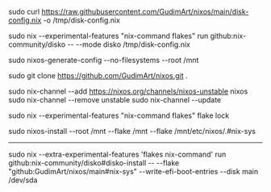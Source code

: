 sudo curl https://raw.githubusercontent.com/GudimArt/nixos/main/disk-config.nix -o /tmp/disk-config.nix

sudo nix --experimental-features "nix-command flakes" run github:nix-community/disko -- --mode disko /tmp/disk-config.nix

sudo nixos-generate-config --no-filesystems --root /mnt

sudo git clone https://github.com/GudimArt/nixos.git .

sudo nix-channel --add https://nixos.org/channels/nixos-unstable nixos 
sudo nix-channel --remove unstable
sudo nix-channel --update

sudo nix --experimental-features "nix-command flakes" flake lock

sudo nixos-install --root /mnt --flake /mnt --flake /mnt/etc/nixos/.#nix-sys


----------

sudo nix --extra-experimental-features 'flakes nix-command' run github:nix-community/disko#disko-install -- --flake "github:GudimArt/nixos/main#nix-sys" --write-efi-boot-entries --disk main /dev/sda